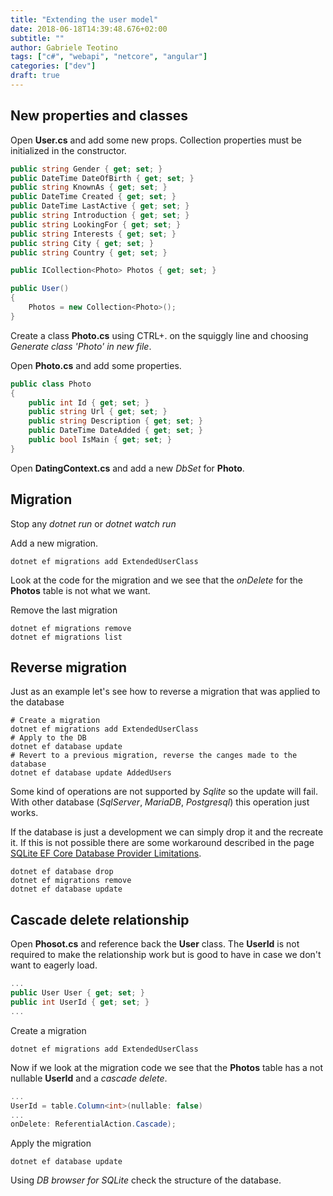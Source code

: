 ```yaml
---
title: "Extending the user model"
date: 2018-06-18T14:39:48.676+02:00
subtitle: ""
author: Gabriele Teotino
tags: ["c#", "webapi", "netcore", "angular"]
categories: ["dev"]
draft: true
---
```


## New properties and classes

Open **User.cs** and add some new props. Collection properties must be initialized in the constructor.

```cs
public string Gender { get; set; }
public DateTime DateOfBirth { get; set; }
public string KnownAs { get; set; }
public DateTime Created { get; set; }
public DateTime LastActive { get; set; }
public string Introduction { get; set; }
public string LookingFor { get; set; }
public string Interests { get; set; }
public string City { get; set; }
public string Country { get; set; }

public ICollection<Photo> Photos { get; set; }

public User()
{
    Photos = new Collection<Photo>();
}
```

Create a class **Photo.cs** using CTRL+. on the squiggly line and choosing *Generate class 'Photo' in new file*.

Open **Photo.cs** and add some properties.

```cs
public class Photo
{
    public int Id { get; set; }
    public string Url { get; set; }
    public string Description { get; set; }
    public DateTime DateAdded { get; set; }
    public bool IsMain { get; set; }
}
```

Open **DatingContext.cs** and add a new *DbSet* for **Photo**.

## Migration

Stop any *dotnet run* or *dotnet watch run*

Add a new migration.

```shell
dotnet ef migrations add ExtendedUserClass
```

Look at the code for the migration and we see that the *onDelete* for the **Photos** table is not what we want.

Remove the last migration

```shell
dotnet ef migrations remove
dotnet ef migrations list
```

## Reverse migration

Just as an example let's see how to reverse a migration that was applied to the database

```shell
# Create a migration
dotnet ef migrations add ExtendedUserClass
# Apply to the DB
dotnet ef database update
# Revert to a previous migration, reverse the canges made to the database
dotnet ef database update AddedUsers
```

Some kind of operations are not supported by *Sqlite* so the update will fail. With other database (*SqlServer*, *MariaDB*, *Postgresql*) this operation just works.

If the database is just a development we can simply drop it and the recreate it. If this is not possible there are some workaround described in the page [SQLite EF Core Database Provider Limitations](https://docs.microsoft.com/en-us/ef/core/providers/sqlite/limitations).

```shell
dotnet ef database drop
dotnet ef migrations remove
dotnet ef database update
```

## Cascade delete relationship

Open **Phosot.cs** and reference back the **User** class. The **UserId** is not required to make the relationship work but is good to have in case we don't want to eagerly load.

```cs
...
public User User { get; set; }
public int UserId { get; set; }
...
```

Create a migration

```shell
dotnet ef migrations add ExtendedUserClass
```

Now if we look at the migration code we see that the **Photos** table has a not nullable **UserId** and a *cascade delete*.

```cs
...
UserId = table.Column<int>(nullable: false)
...
onDelete: ReferentialAction.Cascade);
```

Apply the migration
```shell
dotnet ef database update
```

Using *DB browser for SQLite* check the structure of the database.
